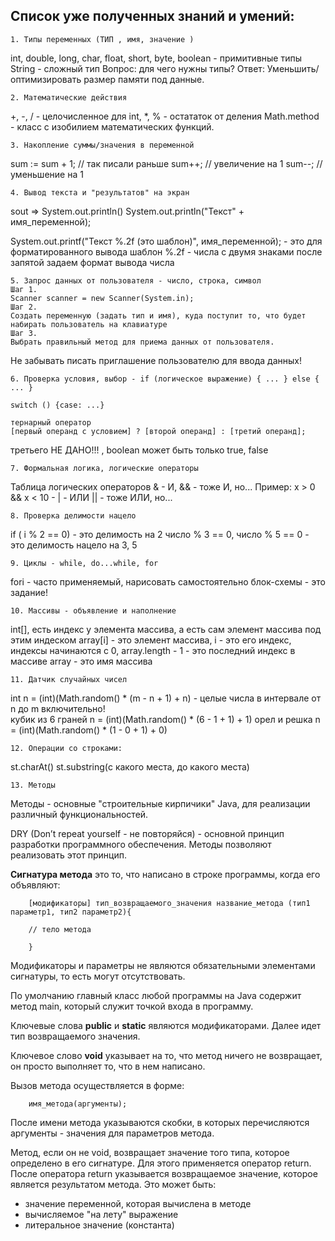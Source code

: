 ## Список уже полученных знаний и умений:
    1. Типы переменных (ТИП , имя, значение )
int, double, long, char, float, short, byte, boolean - примитивные типы
String - сложный тип
Вопрос: для чего нужны типы?
Ответ: Уменьшить/оптимизировать размер памяти под данные.

    2. Математические действия
+, -, / - целочисленное для int, *, % - остататок от деления
Math.method - класс с изобилием математических функций.

    3. Накопление суммы/значения в переменной
sum := sum + 1; // так писали раньше
sum++; // увеличение на 1
sum--; // уменьшение на 1

    4. Вывод текста и "результатов" на экран
sout => System.out.println()
System.out.println("Текст" + имя_переменной);

System.out.printf("Текст %.2f (это шаблон)", имя_переменной); - это для форматированного вывода
шаблон %.2f - числа с двумя знаками после запятой
задаем формат вывода числа

    5. Запрос данных от пользователя - число, строка, символ 
    Шаг 1.
    Scanner scanner = new Scanner(System.in);
    Шаг 2.
    Создать переменную (задать тип и имя), куда поступит то, что будет набирать пользователь на клавиатуре
    Шаг 3.
    Выбрать правильный метод для приема данных от пользователя.

Не забывать писать приглашение пользователю для ввода данных!

    6. Проверка условия, выбор - if (логическое выражение) { ... } else { ... }  

    switch () {case: ...}

    тернарный оператор
    [первый операнд c условием] ? [второй операнд] : [третий операнд];

третьего НЕ ДАНО!!! , boolean может быть только true, false

    7. Формальная логика, логические операторы
Таблица логических операторов
& - И,
&& - тоже И, но...
Пример: x > 0 && x < 10 - 
| - ИЛИ 
|| - тоже ИЛИ, но...

    8. Проверка делимости нацело 
if ( i % 2 == 0) - это делимость на 2
число % 3 == 0, число % 5 == 0 - это делимость нацело на 3, 5

    9. Циклы - while, do...while, for
fori - часто применяемый,
нарисовать самостоятельно блок-схемы - это задание!

    10. Массивы - объявление и наполнение
int[], есть индекс у элемента массива, а есть сам элемент массива под этим индеском
array[i] - это элемент массива, i - это его индекс, индексы начинаются с 0,
array.length - 1 - это последний индекс в массиве
array - это имя массива

    11. Датчик случайных чисел
int n = (int)(Math.random() * (m - n + 1) + n) - целые числа в интервале от n до m включительно!  
кубик из 6 граней n = (int)(Math.random() * (6 - 1 + 1) + 1)
орел и решка n = (int)(Math.random() * (1 - 0 + 1) + 0)

    12. Операции со строками:
st.charAt()
st.substring(с какого места, до какого места)

    13. Методы
Методы - основные "строительные кирпичики" Java, для реализации различный функциональностей.

DRY (Don’t repeat yourself - не повторяйся) - основной принцип разработки программного обеспечения.
Методы позволяют реализовать этот принцип.

**Сигнатура метода** это то, что написано в строке программы, когда его объявляют:

        [модификаторы] тип_возвращаемого_значения название_метода (тип1 параметр1, тип2 параметр2){
        
        // тело метода
        
        }

Модификаторы и параметры не являются обязательными элементами сигнатуры, то есть могут отсутствовать.

По умолчанию главный класс любой программы на Java содержит метод main, который служит точкой входа в программу.

Ключевые слова **public** и **static** являются модификаторами. Далее идет тип возвращаемого значения. 

Ключевое слово **void** указывает на то, что метод ничего не возвращает, он просто выполняет то, что в нем написано.

Вызов метода осуществляется в форме:

        имя_метода(аргументы);

После имени метода указываются скобки, в которых перечисляются аргументы - значения для параметров метода.
  
Метод, если он не void, возвращает значение того типа, которое определено в его сигнатуре. 
Для этого применяется оператор return.  
После оператора return указывается возвращаемое значение, которое является результатом метода. 
Это может быть:
- значение переменной, которая вычислена в методе 
- вычисляемое "на лету" выражение
- литеральное значение (константа)